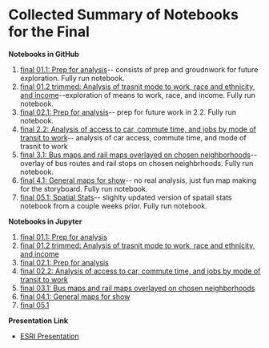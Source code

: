 # Collected Summary of Notebooks for the Final

**Notebooks in GitHub**
1. [final 01.1: Prep for analysis](https://github.com/bfb508/up206a_finalproject/blob/main/projectassignments/week10/finalnotebooks/final01.1%20(1).ipynb)-- consists of prep and groudnwork for future exploration. Fully run notebook. 
2. [final 01.2 trimmed: Analysis of trasnit mode to work, race and ethnicity, and income](https://github.com/bfb508/up206a_finalproject/blob/main/projectassignments/week10/finalnotebooks/final01.2_exploration_trimmed%20(2).ipynb)--exploration of means to work, race, and income. Fully run notebook. 
3. [final 02.1: Prep for analysis](https://github.com/bfb508/up206a_finalproject/blob/main/projectassignments/week10/finalnotebooks/final02.1.ipynb)-- prep for future work in 2.2. Fully run notebook. 
4. [final 2.2: Analysis of access to car, commute time, and jobs by mode of transit to work]()-- analysis of car access, commute time, and mode of trasnit to work
5. [final 3.1: Bus maps and rail maps overlayed on chosen neighborhoods](https://github.com/bfb508/up206a_finalproject/blob/main/projectassignments/week10/finalnotebooks/final03.1%20(2).ipynb)--overlay of bus routes and rail stops on chosen neighbrhoods. Fully run notebook. 
6. [final 4.1: General maps for show](https://github.com/bfb508/up206a_finalproject/blob/main/projectassignments/week10/finalnotebooks/final04.1_general_maps.ipynb)-- no real analysis, just fun map making for the storyboard. Fully run notebook.
7. [final 05.1: Spatial Stats](https://github.com/bfb508/up206a_finalproject/blob/main/projectassignments/week10/finalnotebooks/final05.1spatial_stats%20(1).ipynb)-- slighlty updated version of spatail stats notebook from a couple weeks prior. Fully run notebook. 

**Notebooks in Jupyter**
1. [final 01.1: Prep for analysis](https://jupyter.idre.ucla.edu/user/awwd.williams@gmail.com/notebooks/21W-UP206A/Z_Assignments%20/final01.1.ipynb)
2. [final 01.2 trimmed: Analysis of trasnit mode to work, race and ethnicity, and income](https://jupyter.idre.ucla.edu/user/awwd.williams@gmail.com/notebooks/21W-UP206A/Z_Assignments%20/final01.2_exploration_trimmed.ipynb)
3. [final 02.1: Prep for analysis](https://jupyter.idre.ucla.edu/user/awwd.williams@gmail.com/notebooks/21W-UP206A/Z_Assignments%20/final02.1.ipynb)
4. [final 02.2: Analysis of access to car, commute time, and jobs by mode of transit to work](https://jupyter.idre.ucla.edu/user/awwd.williams@gmail.com/notebooks/21W-UP206A/Z_Assignments%20/final02.2_exploration.ipynb)
5. [final 03.1: Bus maps and rail maps overlayed on chosen neighborhoods](https://jupyter.idre.ucla.edu/user/awwd.williams@gmail.com/notebooks/21W-UP206A/Z_Assignments%20/final03.1.ipynb#)
6. [final 04.1: General maps for show](https://jupyter.idre.ucla.edu/user/awwd.williams@gmail.com/notebooks/21W-UP206A/Z_Assignments%20/final04.1_general_maps.ipynb)
7. [final 05.1](https://jupyter.idre.ucla.edu/user/benbressette@ucla.edu/notebooks/21W-UP206A/AssignmentsW21/final05.1spatial_stats.ipynb#)

**Presentation Link**
* [ESRI Presentation](https://arcg.is/G1Cmr)

